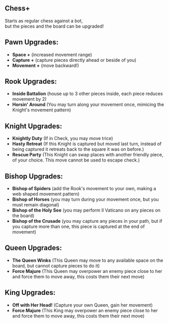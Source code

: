 Chess+  
-
Starts as regular chess against a bot,  
but the pieces and the board can be upgraded!    


Pawn Upgrades:  
-
+ **Space +** (increased movement range)  
+ **Capture +** (capture pieces directly ahead or beside of you)  
+ **Movement +** (move backward!)  
  
  
Rook Upgrades:
-
+ **Inside Battalion** (house up to 3 other pieces inside, each piece reduces movement by 2)  
+ **Horsin' Around** (You may turn along your movement once, mimicing the Knight's movement pattern)  

  
Knight Upgrades:
-
+ **Knightly Duty** (If in Check, you may move trice)  
+ **Hasty Retreat** (If this Knight is captured but moved last turn, instead of being captured it retreats back to the square it was on before.)  
+ **Rescue Party**  (This Knight can swap places with another friendly piece, of your choice. This move cannot be used to escape check.)
  
  
Bishop Upgrades:  
-
+ **Bishop of Spiders** (add the Rook's movement to your own, making a web shaped movement pattern)  
+ **Bishop of Horses** (you may turn during your movement once, but you must remain diagonal)  
+ **Bishop of the Holy See** (you may perform Il Vaticano on any pieces on the board)
+ **Bishop of the Crusade** (you may capture any pieces in your path, but if you capture more than one, this piece is captured at the end of movement)  
  
Queen Upgrades:
-
+ **The Queen Winks** (This Queen may move to any available space on the board, but cannot capture pieces to do it)
+ **Force Majure** (This Queen may overpower an enemy piece close to her and force them to move away, this costs them their next move)
  
King Upgrades:  
-
+ **Off with Her Head!** (Capture your own Queen, gain her movement)  
+ **Force Majure** (This King may overpower an enemy piece close to her and force them to move away, this costs them their next move)
